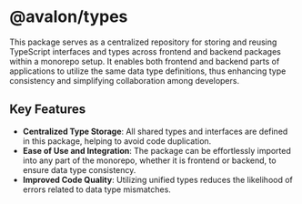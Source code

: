 # @avalon/types

This package serves as a centralized repository for storing and reusing TypeScript interfaces and types across frontend and backend packages within a monorepo setup. It enables both frontend and backend parts of applications to utilize the same data type definitions, thus enhancing type consistency and simplifying collaboration among developers.

## Key Features

- **Centralized Type Storage**: All shared types and interfaces are defined in this package, helping to avoid code duplication.
- **Ease of Use and Integration**: The package can be effortlessly imported into any part of the monorepo, whether it is frontend or backend, to ensure data type consistency.
- **Improved Code Quality**: Utilizing unified types reduces the likelihood of errors related to data type mismatches.
